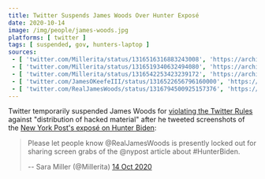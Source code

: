 ```yaml
---
title: Twitter Suspends James Woods Over Hunter Exposé
date: 2020-10-14
image: /img/people/james-woods.jpg
platforms: [ twitter ]
tags: [ suspended, gov, hunters-laptop ]
sources:
 - [ 'twitter.com/Millerita/status/1316516316883243008', 'https://archive.is/l7iOQ' ]
 - [ 'twitter.com/Millerita/status/1316519340632494080', 'https://archive.is/Hhf64' ]
 - [ 'twitter.com/Millerita/status/1316542253423239172', 'https://archive.is/bnXDy' ]
 - [ 'twitter.com/JamesOKeefeIII/status/1316522656796160000', 'https://archive.is/uk4wR' ]
 - [ 'twitter.com/RealJamesWoods/status/1316794500925157376', 'https://archive.is/qHdVi' ]
---
```


Twitter temporarily suspended James Woods for [violating the Twitter
Rules](notice.jpg) against "distribution of hacked material" after he tweeted
screenshots of the [New York Post's exposé on Hunter
Biden](/events/facebook-twitter-suppress-nypost-hunter-expose/):

> Please let people know @RealJamesWoods is presently locked out for sharing
> screen grabs of the @nypost article about #HunterBiden.
>
> -- Sara Miller (@Millerita) [14 Oct 2020](https://archive.is/l7iOQ)
